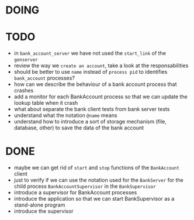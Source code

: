 # DOING

# TODO

* in `bank_account_server` we have not used the `start_link` of the `genserver`
* review the way we `create an account`, take a look at the responsabilities
* should be better to use `name` instead of `process pid` to identifies `bank_account` processes?
* how can we describe the behaviour of a bank account process that crashes
* add a monitor for each BankAccount process so that we can update the lookup table when it crash
* what about separate the bank client tests from bank server tests
* understand what the notation `@name` means
* understand how to introduce a sort of storage mechanism (file, database, other) to save the data of the bank account


# DONE

* maybe we can get rid of `start` and `stop` functions of the `BankAccount` client
* just to verify if we can use the notation used for the `BankServer` for the child process `BankAccountSupervisor` in the `BankSupervisor`
* introduce a supervisor for BankAccount processes
* introduce the application so that we can start BankSupervisor as a stand-alone program
* introduce the supervisor
